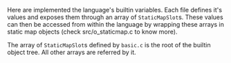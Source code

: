Here are implemented the language's builtin variables. Each file defines it's values and exposes them through an array of `StaticMapSlot`s. These values can then be accessed from within the language by wrapping these arrays in static map objects (check src/o_staticmap.c to know more).

The array of `StaticMapSlot`s defined by `basic.c` is the root of the builtin object tree. All other arrays are referred by it.